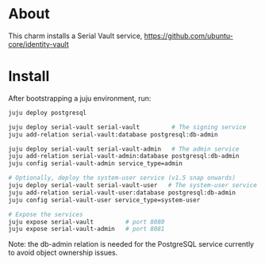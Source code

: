 # About
This charm installs a Serial Vault service, https://github.com/ubuntu-core/identity-vault

# Install
After bootstrapping a juju environment, run:
```bash
juju deploy postgresql

juju deploy serial-vault serial-vault         # The signing service
juju add-relation serial-vault:database postgresql:db-admin

juju deploy serial-vault serial-vault-admin   # The admin service
juju add-relation serial-vault-admin:database postgresql:db-admin
juju config serial-vault-admin service_type=admin

# Optionally, deploy the system-user service (v1.5 snap onwards)
juju deploy serial-vault serial-vault-user   # The system-user service
juju add-relation serial-vault-user:database postgresql:db-admin
juju config serial-vault-user service_type=system-user

# Expose the services
juju expose serial-vault         # port 8080
juju expose serial-vault-admin   # port 8081
```

Note: the db-admin relation is needed for the PostgreSQL service currently to avoid object ownership issues.
